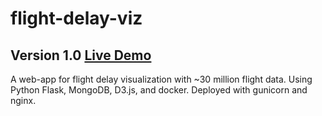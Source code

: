 # flight-delay-viz
## Version 1.0 [Live Demo](http://www.delayviz.cc)

A web-app for flight delay visualization with ~30 million flight data. Using Python Flask, MongoDB, D3.js, and docker. Deployed with gunicorn and nginx. 




